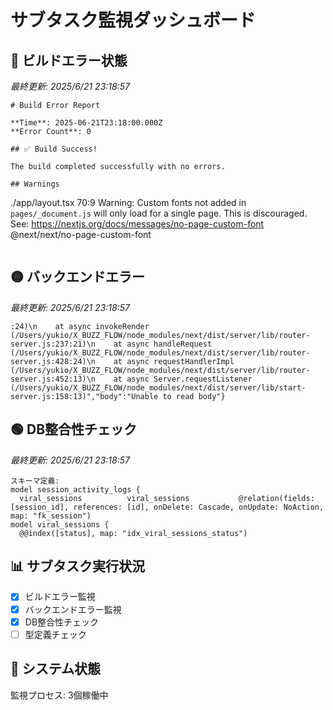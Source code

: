 # サブタスク監視ダッシュボード

## 🔴 ビルドエラー状態
*最終更新: 2025/6/21 23:18:57*

```
# Build Error Report

**Time**: 2025-06-21T23:18:00.000Z
**Error Count**: 0

## ✅ Build Success!

The build completed successfully with no errors.

## Warnings

```
./app/layout.tsx
70:9  Warning: Custom fonts not added in `pages/_document.js` will only load for a single page. This is discouraged. See: https://nextjs.org/docs/messages/no-page-custom-font  @next/next/no-page-custom-font
```
```

## 🟡 バックエンドエラー
*最終更新: 2025/6/21 23:18:57*

```
:24)\n    at async invokeRender (/Users/yukio/X_BUZZ_FLOW/node_modules/next/dist/server/lib/router-server.js:237:21)\n    at async handleRequest (/Users/yukio/X_BUZZ_FLOW/node_modules/next/dist/server/lib/router-server.js:428:24)\n    at async requestHandlerImpl (/Users/yukio/X_BUZZ_FLOW/node_modules/next/dist/server/lib/router-server.js:452:13)\n    at async Server.requestListener (/Users/yukio/X_BUZZ_FLOW/node_modules/next/dist/server/lib/start-server.js:158:13)","body":"Unable to read body"}

```

## 🟢 DB整合性チェック
*最終更新: 2025/6/21 23:18:57*

```
スキーマ定義:
model session_activity_logs {
  viral_sessions          viral_sessions           @relation(fields: [session_id], references: [id], onDelete: Cascade, onUpdate: NoAction, map: "fk_session")
model viral_sessions {
  @@index([status], map: "idx_viral_sessions_status")

```

## 📊 サブタスク実行状況
- [x] ビルドエラー監視
- [x] バックエンドエラー監視
- [x] DB整合性チェック
- [ ] 型定義チェック

## 🔧 システム状態
監視プロセス: 3個稼働中

